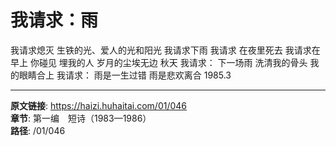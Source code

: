 # 我请求：雨

我请求熄灭
生铁的光、爱人的光和阳光
我请求下雨
我请求
在夜里死去
我请求在早上
你碰见
埋我的人
岁月的尘埃无边
秋天
我请求：
下一场雨
洗清我的骨头
我的眼睛合上
我请求：
雨是一生过错
雨是悲欢离合
1985.3

---

**原文链接**: https://haizi.huhaitai.com/01/046  
**章节**: 第一编　短诗（1983—1986）  
**路径**: /01/046
